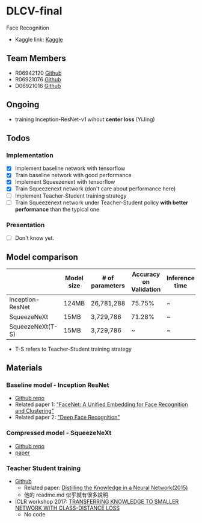 # DLCV-final
Face Recognition

* Kaggle link: [Kaggle](https://www.kaggle.com/c/2018-spring-dlcv-final-project-2/leaderboard)

## Team Members
* R06942120 [Github](https://github.com/ljn3333)
* R06921076 [Github](https://github.com/YiJingLin)
* D06921016 [Github](https://github.com/davidjaw)

## Ongoing
- training Inception-ResNet-v1 wihout **center loss** (YiJing)

## Todos

### Implementation
- [x] Implement baseline network with tensorflow
- [x] Train baseline network with good performance
- [x] Implement Squeezenext with tensorflow
- [x] Train Squeezenext network (don't care about performance here)
- [ ] Implement Teacher-Student training strategy
- [ ] Train Squeezenext network under Teacher-Student policy **with better performance** than the typical one

### Presentation
- [ ] Don't know yet.

## Model comparison
|  | Model size | # of parameters | Accuracy on Validation | Inference time | Trained weights |
| -------- | -------- | -------- | -------- | -------- | -------- |
| Inception-ResNet | 124MB | 26,781,288 | 75.75% | ~ | [link](https://drive.google.com/file/d/1ezy3zzPXoFId2vq6tsbvurtqCQkQEOqt/view?usp=sharing) |
| SqueezeNeXt | 15MB     | 3,729,786     | 71.28% | ~ | [link](https://drive.google.com/file/d/1RVldAcPByJBN5eS551xxEAaA49Rlzv39/view?usp=sharing) |
| SqueezeNeXt(T-S) | 15MB     | 3,729,786     | ~ | ~ | ~ |

* T-S refers to Teacher-Student training strategy

## Materials
### Baseline model - Inception ResNet
* [Github repo](https://github.com/davidsandberg/facenet)
* Related paper 1: ["FaceNet: A Unified Embedding for Face Recognition and Clustering"](https://arxiv.org/abs/1503.03832)
* Related paper 2: ["Deep Face Recognition"](http://www.robots.ox.ac.uk/~vgg/publications/2015/Parkhi15/parkhi15.pdf)

### Compressed model - SqueezeNeXt
* [Github repo](https://github.com/amirgholami/SqueezeNext)
* [paper](https://arxiv.org/abs/1803.10615)

### Teacher Student training
* [Github](https://github.com/EricHe98/Teacher-Student-Training)
  * Related paper: [Distilling the Knowledge in a Neural Network(2015)](https://arxiv.org/abs/1503.02531?context=cs)
  * 他的 readme.md 似乎就有很多說明
* ICLR workshop 2017: [TRANSFERRING KNOWLEDGE TO SMALLER NETWORK
WITH CLASS-DISTANCE LOSS](https://openreview.net/pdf?id=ByXrfaGFe)
  * No code


